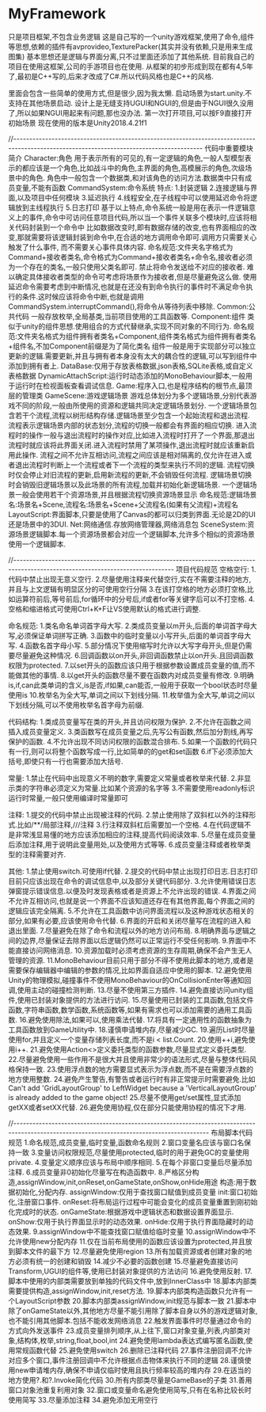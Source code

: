# MyFramework
只是项目框架,不包含业务逻辑
这是自己写的一个unity游戏框架,使用了命令,组件等思想,依赖的插件有avprovideo,TexturePacker(其实并没有依赖,只是用来生成图集)
基本思想还是逻辑与界面分离,只不过里面还添加了其他系统.
目前我自己的项目在使用这框架,公司的手游项目也在使用.
从框架的初步形成到现在都有4,5年了,最初是C++写的,后来才改成了C#.所以代码风格也是C++的风格.

里面会包含一些简单的使用方式,但是很少,因为我太懒.
启动场景为start.unity.不支持在其他场景启动.
设计上是无缝支持UGUI和NGUI的,但是由于NGUI很久没用了,所以如果NGUI用起来有问题,那也没办法.
第一次打开项目,可以按F9直接打开初始场景
现在使用的版本是Unity2018.4.21f1

//-----------------------------------------------------------------------------------------------------------------------------------------
代码中重要模块简介
Character:角色
用于表示所有的可见的,有一定逻辑的角色,一般人型模型表示的都应该是一个角色,比如战斗中的角色,主界面的角色,高模展示的角色,次级场景中的角色.
角色中一般包含一个数据类,和对该角色的访问方法.数据类中只有成员变量,不能有函数
CommandSystem:命令系统
特点:
1.封装逻辑
2.连接逻辑与界面,以及项目中任何模块
3.延迟执行
4.线程安全,在子线程中可以使用延迟命令将逻辑放到主线程执行
5.日志打印
基于以上特点,命令系统一般是用在表示一件逻辑意义上的事件,命令中可访问任意项目代码,所以当一个事件关联多个模块时,应该将相关代码封装到一个命令中
比如数据改变时,即有数据存储的改变,也有界面相应的改变,那就需要将该逻辑封装到命令中,在合适的地方调用命令即可.调用方只需要关心触发了什么事件,
而不需要关心事件具体内容.
命名规范:文件夹名字格式为Command+接收者类名,命令格式为Command+接收者类名+命令名,接收者必须为一个存在的类名,一般只使用父类名即可.
禁止将命令发送给不对应的接收者.
难以确定具体接收者类型的命令可考虑将场景作为接收者,但是尽量避免这么做.
使用延迟命令需要考虑到中断情况,也就是在还没有到命令执行的事件时不满足命令执行的条件.这时候应该将命令中断,也就是调用CommandSystem.interruptCommand(),将命令从等待列表中移除.
Common:公共代码
一般存放枚举,全局基类,当前项目使用的工具函数等.
Component:组件
类似于unity的组件思想.使用组合的方式代替继承,实现不同对象的不同行为.
命名规范:文件夹名格式为组件拥有者类名+Component,组件类名格式为组件拥有者类名+组件名,不加Component前缀是为了简化类名
组件一般是用于实现部分可以独立更新的逻辑.需要更新,并且与拥有者本身没有太大的耦合性的逻辑,可以写到组件中添加到拥有者上.
DataBase:仅用于存放表格数据,json表格,SQLite表格,或自定义表格数据
DynamicAttachScript:运行时动态添加的MonoBehaviour脚本,一般用于运行时在检视面板查看调试信息.
Game:程序入口,也是程序结构的根节点,最顶层的管理类
GameScene:游戏逻辑场景
游戏总体划分为多个逻辑场景,分别代表游戏不同的阶段,一般由所使用的资源和逻辑共同决定逻辑场景划分.
一个逻辑场景包含若干个流程,流程以树形结构存储.逻辑场景至少包含一个起始流程和退出流程.
流程表示逻辑场景内部的状态划分,流程的切换一般都会有界面的相应切换.
进入流程时的操作一般与退出流程时的操作对应,比如进入流程时打开了一个界面,那退出流程时就应该将此界面关闭.进入流程时禁用了某项操作,退出流程时就应该重新启用此操作.
流程之间不允许互相访问,流程之间应该是相对隔离的,仅允许在进入或者退出流程时判断上一个流程或者下一个流程的类型来执行不同的逻辑.
流程切换时仅会停止对旧流程的更新,启用新流程的更新,不会销毁任何流程.
逻辑场景切换时会销毁旧逻辑场景以及此场景的所有流程,加载并初始化新逻辑场景.
一个逻辑场景一般会使用若干个资源场景,并且根据流程切换资源场景显示
命名规范:逻辑场景名:场景名+Scene,流程名:场景名+Scene+父流程名(如果有父流程)+流程名
LayoutScript:界面脚本,只要是使用了Canvas的都可以归类到界面.无论是2D的UI还是场景中的3DUI.
Net:网络通信.存放网络管理器,网络消息包
SceneSystem:资源场景逻辑脚本.每一个资源场景都会对应一个逻辑脚本,允许多个相似的资源场景使用一个逻辑脚本.

//--------------------------------------------------------------------------------------------------------------------------------
项目代码规范
空格空行:
1.代码中禁止出现无意义空行.
2.尽量使用注释来代替空行,实在不需要注释的地方,并且与上文逻辑有明显区分的可使用空行分隔
3.在该打空格的地方必须打空格,比如运算符前后,等号前后,for循环中的分号后,if或者for等关键字后可以不打空格.
4.空格和缩进格式可使用Ctrl+K+F让VS使用默认的格式进行调整.

命名规范:
1.类名命名单词首字母大写.
2.类成员变量以m开头,后面的单词首字母大写,必须保证单词拼写正确.
3.函数中的临时变量以小写开头,后面的单词首字母大写.
4.函数名首字母小写.
5.部分情况下使用缩写时允许以大写字母开头,但是仍需要尽量避免这种情况.
6.回调函数以on开头,非回调函数禁止以on开头.且回调函数权限为protected.
7.以set开头的函数应该只用于根据参数设置成员变量的值,而不能做其他的事情.
8.以get开头的函数尽量不要在函数内对成员变量有修改.
9.明确is,if,can此类单词的含义,is是否,if如果,can能否,一般用于获取一个bool状态时尽量使用is
10.枚举名为全大写,单词之间以下划线分隔.
11.枚举值为全大写,单词之间以下划线分隔,可以不使用枚举名首字母为前缀.

代码结构:
1.类成员变量写在类的开头,并且访问权限为保护.
2.不允许在函数之间插入成员变量定义.
3.类函数写在成员变量之后,先写公有函数,然后加分割线,再写保护的函数.
4.不允许出现不同访问权限的函数混合排布.
5.如果一个函数的代码只有一行,则可以将整个函数写成一行,比如简单的的get和set函数
6.if下必须添加大括号,即使只有一行也需要添加大括号.

常量:
1.禁止在代码中出现意义不明的数字,需要定义常量或者枚举来代替.
2.非显示类的字符串必须定义为常量.比如某个资源的名字等
3.不需要使用readonly标识运行时常量,一般只使用编译时常量即可

注释:
1.提交的代码中禁止出现被注释的代码.
2.禁止使用除了双斜杠以外的注释形式.比如/**/局部注释,///注释
3.行注释双斜杠后需要加一个空格.
4.在代码逻辑不是非常浅显易懂的地方应该添加相应的注释,提高代码阅读效率.
5.尽量在成员变量后添加注释,用于说明此变量用处,以及使用方式等等.
6.成员变量注释或者枚举类型的注释需要对齐.

其他:
1.禁止使用switch.可使用if代替.
2.提交的代码中禁止出现打印日志.日志打印目前只应该出现在命令的调试信息中,以及部分关键代码部分.
3.允许使用错误日志弹窗提示错误信息.以便及时发现表格或者是资源上不允许出现的错误.
4.界面之间不允许互相访问,也就是说一个界面不应该知道还存在有其他界面,每个界面之间的逻辑应该完全隔离.
5.不允许在工具函数中访问界面流程以及这种游戏状态相关的部分,如果有必要,应该使用命令代替.
6.界面的开启和关闭尽量写在流程的进入和退出里面.
7.尽量避免在除了命令和流程以外的地方访问布局.
8.明确界面与逻辑之间的边界,尽量保证去除界面以后逻辑仍然可以正常运行不受任何影响.
9.界面中不能直接访问网络消息.
10.资源加载时必须考虑资源的生存周期,确保不会产生无人管理的资源.
11.MonoBehaviour目前只用于部分不得不使用此脚本的地方,或者是需要保存编辑器中编辑的参数的情况,比如界面自适应中使用的脚本.
12.避免使用Unity的物理模拟,碰撞事件不使用MonoBehaviour的OnCollisionEnter等通知回调,使用主动的碰撞检测判断.
13.尽量不使用第三方插件.
14.避免直接访问unity组件,使用已封装对象提供的方法进行访问.
15.尽量使用已封装的工具函数,包括文件函数,字符串函数,数学函数,系统函数等,如果有需求也可以添加需要的通用工具函数.
16.避免使用除法,如果可以,使用乘法代替.
17.将具有一定通用性的函数抽象为工具函数放到GameUtility中.
18.谨慎申请堆内存,尽量减少GC.
19.遍历List时尽量使用for,并且定义一个变量存储列表长度,而不是i < list.Count.
20.使用++i,避免使用i++.
21.避免使用Action<>定义委托类型的函数参数,尽量显式定义委托类型.
22.尽量避免使用一些作用不是很大并且使用非常少的语法形式,尽量与整体代码风格保持一致.
23.使用浮点数的地方需要显式表示为浮点数,而不是在需要浮点数的地方使用整数.
24.避免产生警告,有警告或者运行时有非正常提示时需要避免.比如Can't add 'GridLayoutGroup' to LeftWidget because a 'VerticalLayoutGroup' is already added to the game object!
25.尽量不使用get/set属性,显式添加getXX或者setXX代替.
26.避免使用协程,仅在部分只能使用协程的情况下才用.

//-------------------------------------------------------------------------------------------------------------------------------------------
布局脚本代码规范
1.命名规范,成员变量,临时变量,函数命名规则
2.窗口变量名应该与窗口名保持一致
3.变量访问权限规范,尽量使用protected,临时的用于避免GC的变量使用private.
4.变量定义顺序应该与布局中顺序相同.
5.在每个非窗口变量后尽量添加注释.
6.成员变量非0初始化尽量写在构造函数中.
8.严格区分构造,assignWindow,init,onReset,onGameState,onShow,onHide用途
	构造:用于数据初始化,分配内存.
	assignWindow:仅用于查找窗口赋值到成员变量
	init:窗口初始化,注册窗口事件.
	onReset:将布局运行过程中可能会变化的成员变量重置到刚初始化完成时的状态.
	onGameState:根据游戏中逻辑状态和数据设置界面显示.
	onShow:仅用于执行界面显示时的动态效果.
	onHide:仅用于执行界面隐藏时的动态效果.
9.assignWindow中不能查找窗口赋值给临时变量
10.assignWindow中不允许使用new分配内存
11.仅在当前布局使用的函数应该设置为protected,并且放到脚本文件的最下方
12.尽量避免使用region
13.所有加载资源或者创建对象的地方必须有统一的创建和销毁
14.减少不必要的函数创建
15.尽量避免直接访问Transform,UGUI的组件等,使用已封装对象提供的方法访问
16.避免使用反射.
17.脚本中使用的内部类需要放到单独的代码文件中,放到InnerClass中
18.脚本内部类需要提供构造,assignWindow,init,reset方法.
19.脚本内部类构造函数只允许有一个LayoutScript参数
20.脚本内部类assignWindow,init规范与脚本一致
21.脚本中除了onGameState以外,其他地方尽量不能引用除了脚本自身以外的游戏逻辑对象,也不能引用其他脚本.包括不能收发网络消息
22.触发界面事件时尽量通过命令的方式向外发送事件
23.成员变量排列顺序,从上往下,窗口对象变量,列表,内部类对象,结构体,枚举,string,float,bool,int
24.避免使用lambda表达式编写匿名函数,使用常规函数代替
25.避免使用switch
26.删除已注释代码
27.事件注册回调不允许对应多个窗口,事件注册回调中不允许根据点击物体来执行不同的逻辑
28.谨慎使用new申请堆内存,确保不申请仅临时使用且执行频率较高的堆内存
29.在适当的地方使用?.和?.Invoke简化代码
30.所有内部类尽量是GameBase的子类
31.善用窗口对象池重复利用对象
32.窗口或变量命名避免使用简写,只有在名称比较长时使用简写
33.尽量添加注释
34.避免添加无用空行
